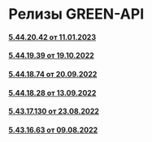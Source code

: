 # Релизы GREEN-API
#### [5.44.20.42 от 11.01.2023](5.44.20.42.md)
#### [5.44.19.39 от 19.10.2022](5.44.19.39.md)
#### [5.44.18.74 от 20.09.2022](5.44.18.74.md)
#### [5.44.18.28 от 13.09.2022](5.44.18.28.md)
#### [5.43.17.130 от 23.08.2022](5.43.17.130.md)
#### [5.43.16.63 от 09.08.2022](5.43.16.63.md)